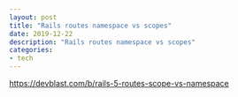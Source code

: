 ```yaml
---
layout: post
title: "Rails routes namespace vs scopes"
date: 2019-12-22
description: "Rails routes namespace vs scopes"
categories:
- tech
---
```


https://devblast.com/b/rails-5-routes-scope-vs-namespace
